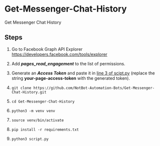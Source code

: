 # Get-Messenger-Chat-History
Get Messenger Chat History

## Steps

1. Go to Facebook Graph API Explorer
https://developers.facebook.com/tools/explorer

2. Add _**pages_read_engagement**_ to the list of permissions.

3. Generate an _**Access Token**_ and paste it in [line 3 of scipt.py](https://github.com/NotBot-Automation-Bots/Get-Messenger-Chat-History/blob/3404def9eeee435d4e600a3feae2ebcf8699855f/script.py#L3) (replace the string **your-page-access-token** with the generated token).

4. `git clone https://github.com/NotBot-Automation-Bots/Get-Messenger-Chat-History.git`

5. `cd Get-Messenger-Chat-History`

5. `python3 -m venv venv`

6. `source venv/bin/activate`

7. `pip install -r requirements.txt`

8. `python3 script.py`